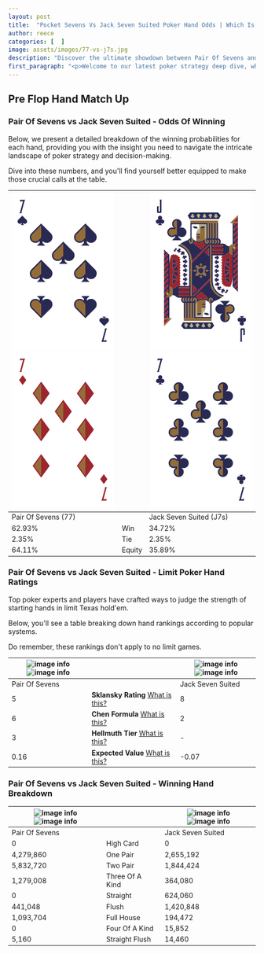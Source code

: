 ```yaml
---
layout: post
title:  "Pocket Sevens Vs Jack Seven Suited Poker Hand Odds | Which Is The Better Hand In Poker? A Complete Guide"
author: reece
categories: [  ]
image: assets/images/77-vs-j7s.jpg
description: "Discover the ultimate showdown between Pair Of Sevens and Jack Seven Suited in poker! Uncover the odds, strategies, and scenarios where one hand triumphs over the other. Get ready to up your poker game with this thrilling analysis."
first_paragraph: "<p>Welcome to our latest poker strategy deep dive, where we're pitting two distinct hands against each other in a high-stakes showdown: Pair Of Sevens vs Jack Seven Suited.</p><p>In the dynamic world of poker, every decision counts, and knowing which hand holds the upper hand is key to your success at the table.</p><p>In this article, we'll dissect these two hands, explore the scenarios where one dominates the other, and equip you with the knowledge to make strategic choices that can tip the odds in your favor.</p><p>Get ready to unravel the intriguing dynamics of these poker hands and elevate your game to new heights.</p>"
---
```




[comment]: # (sp0)

## Pre Flop Hand Match Up

<div class="table hand-ratings" markdown="1"> 



### Pair Of Sevens vs Jack Seven Suited - Odds Of Winning

Below, we present a detailed breakdown of the winning probabilities for each hand, providing you with the insight you need to navigate the intricate landscape of poker strategy and decision-making. 

Dive into these numbers, and you'll find yourself better equipped to make those crucial calls at the table.


    
| ![image info](assets/images/hand1/7.png) ![image info](assets/images/hand1/7o.png) |  | ![image info](assets/images/hand2/j.png) ![image info](assets/images/hand2/7.png) |
| -------- | -------- | -------- |
| Pair Of Sevens (77) |  | Jack Seven Suited (J7s) |
| 62.93% | Win | 34.72% |
| 2.35% | Tie | 2.35% |
| 64.11% | Equity | 35.89% |




[comment]: # (sp1)



### Pair Of Sevens vs Jack Seven Suited - Limit Poker Hand Ratings

Top poker experts and players have crafted ways to judge the strength of starting hands in limit Texas hold'em. 

Below, you'll see a table breaking down hand rankings according to popular systems. 

Do remember, these rankings don't apply to no limit games.


    
| ![image info](https://www.riverpairs.com/assets/images/hand1/7.png) ![image info](https://www.riverpairs.com/assets/images/hand1/7o.png) |  | ![image info](https://www.riverpairs.com/assets/images/hand2/j.png) ![image info](https://www.riverpairs.com/assets/images/hand2/7.png) |
| -------- | -------- | -------- |
| Pair Of Sevens |  | Jack Seven Suited |
| 5 | **Sklansky Rating** [What is this?](/sklansky-rating-explained) | 8 |
| 6 | **Chen Formula** [What is this?](/chen-formula-explained) | 2 |
| 3 | **Hellmuth Tier** [What is this?](/Hellmuth-tier-explained) | - |
| 0.16 | **Expected Value** [What is this?](/expected-value-explained) | -0.07 |




[comment]: # (sp2)



### Pair Of Sevens vs Jack Seven Suited - Winning Hand Breakdown


    
| ![image info](https://www.riverpairs.com/assets/images/hand1/7.png) ![image info](https://www.riverpairs.com/assets/images/hand1/7o.png) |  | ![image info](https://www.riverpairs.com/assets/images/hand2/j.png) ![image info](https://www.riverpairs.com/assets/images/hand2/7.png) |
| -------- | -------- | -------- |
| Pair Of Sevens |  | Jack Seven Suited |
| 0 | High Card | 0 |
| 4,279,860 | One Pair | 2,655,192 |
| 5,832,720 | Two Pair | 1,844,424 |
| 1,279,008 | Three Of A Kind | 364,080 |
| 0 | Straight | 624,060 |
| 441,048 | Flush | 1,420,848 |
| 1,093,704 | Full House | 194,472 |
| 0 | Four Of A Kind | 15,852 |
| 5,160 | Straight Flush | 14,460 |




[comment]: # (sp3)



</div>

[comment]: # (sp4)



[comment]: # (sp5)

